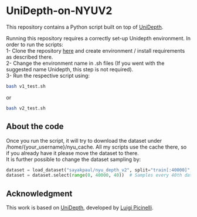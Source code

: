 # UniDepth-on-NYUV2
This repository contains a Python script built on top of [UniDepth](https://github.com/lpiccinelli-eth/UniDepth).

Running this repository requires a correctly set-up Unidepth environment.
In order to run the scripts:   
1- Clone the repository [here](https://github.com/lpiccinelli-eth/UniDepth) and create environment / install requirements as described there.  
2- Change the environment name in .sh files (If you went with the suggested name Unidepth, this step is not required).  
3- Run the respective script using:  
```bash
bash v1_test.sh
```  
or   
```bash  
bash v2_test.sh
```

## About the code
Once you run the script, it will try to download the dataset under /home/{your_username}/nyu_cache. All my scripts use the cache there, so if you already have it please move the dataset to there.  
It is further possible to change the dataset sampling by:  

```python
dataset = load_dataset("sayakpaul/nyu_depth_v2", split="train[:40000]", cache_dir="/home/") # Loads the dataset
dataset = dataset.select(range(0, 40000, 40))  # Samples every 40th data
```



## Acknowledgment
This work is based on [UniDepth](https://github.com/lpiccinelli-eth/UniDepth), developed by [Luigi Picinelli](https://github.com/lpiccinelli-eth).


